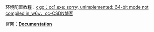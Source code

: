 环境配置教程：[cgo：cc1.exe: sorry, unimplemented: 64-bit mode not compiled in_w6v、cc-CSDN博客](https://blog.csdn.net/test1280/article/details/118108972)

官网：**[Documentation](https://gotify.net/docs)**

